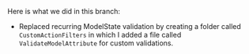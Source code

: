 Here is what we did in this branch:

- Replaced recurring ModelState validation by creating a folder called `CustomActionFilters` in which I added a file called `ValidateModelAttribute` for custom validations.